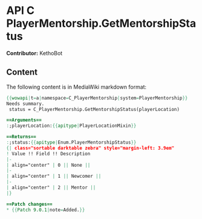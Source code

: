 # API C PlayerMentorship.GetMentorshipStatus

**Contributor:** KethoBot

## Content

The following content is in MediaWiki markdown format:

```mediawiki
{{wowapi|t=a|namespace=C_PlayerMentorship|system=PlayerMentorship}}
Needs summary.
 status = C_PlayerMentorship.GetMentorshipStatus(playerLocation)

==Arguments==
:;playerLocation:{{apitype|PlayerLocationMixin}}

==Returns==
:;status:{{apitype|Enum.PlayerMentorshipStatus}}
{| class="sortable darktable zebra" style="margin-left: 3.9em"
! Value !! Field !! Description
|-
| align="center" | 0 || None || 
|-
| align="center" | 1 || Newcomer || 
|-
| align="center" | 2 || Mentor || 
|}

==Patch changes==
* {{Patch 9.0.1|note=Added.}}
```